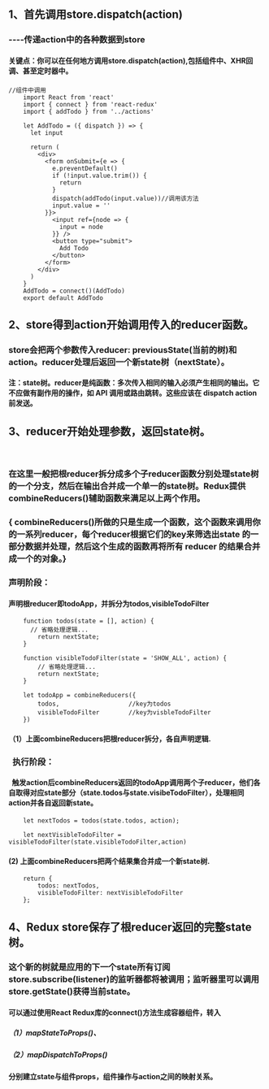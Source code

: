 ## 1、首先调用store.dispatch(action)
### ----传递action中的各种数据到store
#### 关键点：你可以在任何地方调用store.dispatch(action),包括组件中、XHR回调、甚至定时器中。

   
    //组件中调用
		import React from 'react'
		import { connect } from 'react-redux'
		import { addTodo } from '../actions'

		let AddTodo = ({ dispatch }) => {
		  let input

		  return (
		    <div>
		      <form onSubmit={e => {
		        e.preventDefault()
		        if (!input.value.trim()) {
		          return
		        }
		        dispatch(addTodo(input.value))//调用该方法
		        input.value = ''
		      }}>
		        <input ref={node => {
		          input = node
		        }} />
		        <button type="submit">
		          Add Todo
		        </button>
		      </form>
		    </div>
		  )
		}
		AddTodo = connect()(AddTodo)
		export default AddTodo

## 2、store得到action开始调用传入的reducer函数。

###  store会把两个参数传入reducer: previousState(当前的树)和action。reducer处理后返回一个新state树（nextState）。

####  注：state树。reducer是纯函数：多次传入相同的输入必须产生相同的输出。它不应做有副作用的操作，如 API 调⽤或路由跳转。这些应该在 dispatch action 前发送。

## 3、reducer开始处理参数，返回state树。
    
###  在这里一般把根reducer拆分成多个子reducer函数分别处理state树的一个分支，然后在输出合并成一个单一的state树。Redux提供combineReducers()辅助函数来满足以上两个作用。
	
###  { combineReducers()所做的只是生成一个函数，这个函数来调用你的一系列reducer，每个reducer根据它们的key来筛选出state 的一部分数据并处理，然后这个生成的函数再将所有 reducer 的结果合并成一个的对象。}

###  声明阶段：
####  声明根reducer即todoApp，并拆分为todos,visibleTodoFilter
				
		function todos(state = [], action) {
		  // 省略处理逻辑...
			return nextState;
		}

		function visibleTodoFilter(state = 'SHOW_ALL', action) {
			// 省略处理逻辑...
			return nextState;
		}

		let todoApp = combineReducers({
			todos,                   //key为todos
			visibleTodoFilter        //key为visbleTodoFilter
		})

####  （1）上面combineReducers把根reducer拆分，各自声明逻辑.
	
###   执行阶段：
####   触发action后combineReducers返回的todoApp调用两个子reducer，他们各自取得对应state部分（state.todos与state.visibeTodoFilter），处理相同action并各自返回新state。

		let nextTodos = todos(state.todos, action);

		let nextVisibleTodoFilter = visibleTodoFilter(state.visibleTodoFilter,action)

####  (2) 上面combineReducers把两个结果集合并成一个新state树.
		
		return {
			todos: nextTodos,
			visibleTodoFilter: nextVisibleTodoFilter
		};

## 4、Redux store保存了根reducer返回的完整state树。
	
###  这个新的树就是应用的下一个state所有订阅store.subscribe(listener)的监听器都将被调用；监听器里可以调用store.getState()获得当前state。
	
####  可以通过使用React Redux库的connect()方法生成容器组件，转入
##### （1）mapStateToProps()、
##### （2）mapDispatchToProps()
####  分别建立state与组件props，组件操作与action之间的映射关系。
